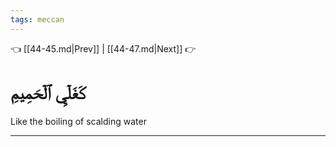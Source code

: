 ```yaml
---
tags: meccan
---
```


👈 [[44-45.md|Prev]] | [[44-47.md|Next]] 👉

# كَغَلۡيِ ٱلۡحَمِيمِ

Like the boiling of scalding water

---

